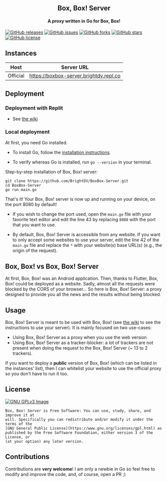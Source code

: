 <h2 align="center"><b>Box, Box! Server</b></h2>
<h4 align="center">A proxy written in Go for Box, Box!</h4>

[![GitHub releases](https://img.shields.io/github/release/BrightDV/BoxBox-Server?style=for-the-badge)](https://github.com/BrightDV/BoxBox-Server/releases/latest)
[![GitHub issues](https://img.shields.io/github/issues/BrightDV/BoxBox-Server?style=for-the-badge)](https://github.com/BrightDV/BoxBox-Server/issues)
[![GitHub forks](https://img.shields.io/github/forks/BrightDV/BoxBox-Server?style=for-the-badge)](https://github.com/BrightDV/BoxBox-Server/network)
[![GitHub stars](https://img.shields.io/github/stars/BrightDV/BoxBox-Server?style=for-the-badge)](https://github.com/BrightDV/BoxBox-Server/stargazers)
[![GitHub license](https://img.shields.io/github/license/BrightDV/BoxBox-Server?style=for-the-badge)](https://github.com/BrightDV/BoxBox-Server/blob/main/LICENSE)

## Instances

| Host    | Server URL |
| -------- | ------- |
| Official  | https://boxbox-server.brightdv.repl.co |

## Deployment
### Deployment with Replit
- See [the wiki](https://github.com/BrightDV/BoxBox-Server/wiki/Host-your-Box,-Box!-Server-with-Replit-for-free)
### Local deployment
At first, you need Go installed.

- To install Go, follow the [installation instructions](https://go.dev/doc/install).

- To verify whereas Go is installed, run `go --version` in your terminal.

Step-by-step installation of Box, Box! server:
```
git clone https://github.com/BrightDV/BoxBox-Server.git
cd BoxBox-Server
go run main.go
```
That's it! Your Box, Box! server is now up and running on your device, on the port 8080 by default!

* If you wish to change the port used, open the `main.go` file with your favorite text editor and edit the line 43 by replacing `8080` with the port that you want to use.

* By default, Box, Box! Server is accessible from any website. If you want to only accept some websites to use your server, edit the line 42 of the `main.go` file and replace the `*` with your website(s) base URL(s) (e.g., the origin of the request).


## Box, Box! vs Box, Box! Server
At first, Box, Box! was an Android application. Then, thanks to Flutter, Box, Box! could be deployed as a website. Sadly, almost all the requests were blocked by the CORS of your browser... So here is Box, Box! Server: a proxy designed to provide you all the news and the results without being blocked.

## Usage

Box, Box! Server is meant to be used with Box, Box! (see [the wiki](https://github.com/BrightDV/BoxBox/wiki/Use-your-own-Box,-Box!-Server-with-the-app) to see the instructions to use your server). It is mainly focused on two use-cases:
- Using Box, Box! Server as a proxy when you use the web version
- Using Box, Box! Server as a tracker-blocker: a lot of trackers are not present when doing the request to the Box, Box! Server (~ 13 to 2 trackers).

If you want to deploy a **public** version of Box, Box! (which can be listed in the instances' list), then I can whitelist your website to use the official proxy so you don't have to run it too.

## License
[![GNU GPLv3 Image](https://www.gnu.org/graphics/gplv3-127x51.png)](https://www.gnu.org/licenses/gpl-3.0.en.html)  

```
Box, Box! Server is Free Software: You can use, study, share, and improve it at
will. Specifically you can redistribute and/or modify it under the terms of the
[GNU General Public License](https://www.gnu.org/licenses/gpl.html) as
published by the Free Software Foundation, either version 3 of the License, or
(at your option) any later version.
```

## Contributions
Contributions are **very welcome**! I am only a newbie in Go so feel free to modify and improve the code, and, of course, open a PR ;)
